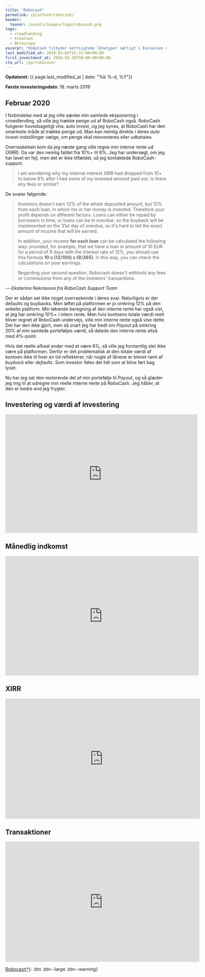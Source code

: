```yaml
---
title: "Robocash"
permalink: /platform/robocash/
header:
  teaser: /assets/images/logo/robocash.png
tags:
  - crowdlending
  - Kroatien
  - Østeuropa
excerpt: "RoboCash tilbyder kortsigtede lånetyper særligt i Euroasien og Asien - og de giver omkring 12% i årligt afkast og har buy back garanti. Funderet i Letland."
last_modified_at: 2020-03-02T15:15:00+08:00
first_investment_at: 2019-03-18T10:00:00+08:00
cta_url: /go/robocash/
---
```


**Opdateret**: {{ page.last_modified_at | date: "%b %-d, %Y"}}

**Første investeringsdato**: 18. marts 2019

## Februar 2020

I forbindelse med at jeg ville sænke min samlede eksponering i crowdlending, så ville jeg trække penge ud af RoboCash også. RoboCash fungerer hovedsageligt vha. auto invest, og jeg synes, at RoboCash har den smarteste måde at trække penge ud. Man kan nemlig direkte i deres _auto invest_-indstillinger vælge, om penge skal reinvesteres eller udbetales.

Overraskelsen kom da jeg næste gang ville regne min interne rente ud (XIRR). Da var den nemlig faldet fra 10%+ til 6%. Jeg har undersøgt, om jeg har lavet en fejl, men det er ikke tilfældet, så jeg kontaktede RoboCash-support.

> I am wondering why my internal interest XIRR had dropped from 10+ to below 6% after I had some of my invested amount paid out. Is there any fees or similar?

De svarer følgende:

> Investors doesn't earn 12% of the whole deposited amount, but 12% from each loan, in which his or her money is invested. Therefore your profit depends on different factors. Loans can either be repaid by borrowers in time, or loans can be in overdue, so the buyback will be implemented on the 31st day of overdue, so it's hard to tell the exact amount of income that will be earned.  
> 
> In addition, your income **for each loan** can be calculated the following way: provided, for example, that we have a loan in amount of 10 EUR for a period of 9 days with the interest rate of 12%, you should use this formula **10 x (12/100) x (9/365)**. In this way, you can check the calculations on your earnings. 
>
> Regarding your second question, Robocash doesn't withhold any fees or commissions from any of the investors' transactions. 

---<cite>Ekaterina Nekrasova fra RoboCash Support Team</cite>

Der er sådan set ikke noget overraskende i deres svar. Naturligvis er der defaults og buybacks. Men løftet på platformen er jo omkring 12% på den enkelte platform. Min løbende beregning af den interne rente har også vist, at jeg har omkring 10%+ i intern rente. Men hvis kontoens totale værdi reelt bliver regnet af RoboCash undervejs, ville min interne rente også vise dette. Det har den ikke gjort, men så snart jeg har bedt om _Payout_ på omkring 20% af min samlede porteføljes værdi, så dalede den interne rente altså med 4%-point.

Hvis det reelle afkast ender med at være 6%, så ville jeg formentlig slet ikke være på platformen. Derfor er det problematisk at den totale værdi af kontoen ikke til hver en tid reflekterer, når nogle af lånene er blevet ramt af _buyback_ eller _defaults_. Som investor føles det lidt som at blive ført bag lyset.

Nu har jeg sat den resterende del af min portefølje til _Payout_, og så glæder jeg mig til at udregne min reelle interne rente på RoboCash. Jeg håber, at den er  bedre end jeg frygter.

## Investering og værdi af investering

<iframe width="601" height="371" seamless frameborder="0" scrolling="no" src="https://docs.google.com/spreadsheets/d/e/2PACX-1vQKZZbdj1cM5A4yCXjtjhxowXHoMhioXI-OR-mEPmmGgqQhcSr250VUM8SGVvRkWZziWUYleizmqAC2/pubchart?oid=519451254&amp;format=image"></iframe>

## Månedlig indkomst

<iframe width="605" height="373" seamless frameborder="0" scrolling="no" src="https://docs.google.com/spreadsheets/d/e/2PACX-1vQKZZbdj1cM5A4yCXjtjhxowXHoMhioXI-OR-mEPmmGgqQhcSr250VUM8SGVvRkWZziWUYleizmqAC2/pubchart?oid=352274445&amp;format=image"></iframe>

## XIRR

<iframe width="609" height="376" seamless frameborder="0" scrolling="no" src="https://docs.google.com/spreadsheets/d/e/2PACX-1vQKZZbdj1cM5A4yCXjtjhxowXHoMhioXI-OR-mEPmmGgqQhcSr250VUM8SGVvRkWZziWUYleizmqAC2/pubchart?oid=273776263&amp;format=image"></iframe>

## Transaktioner

<iframe width="607" height="376" seamless frameborder="0" scrolling="no" src="https://docs.google.com/spreadsheets/d/e/2PACX-1vQKZZbdj1cM5A4yCXjtjhxowXHoMhioXI-OR-mEPmmGgqQhcSr250VUM8SGVvRkWZziWUYleizmqAC2/pubchart?oid=1124200521&amp;format=image"></iframe>

[Robocash\*](/go/robocash/){: .btn .btn--large .btn--warning}
